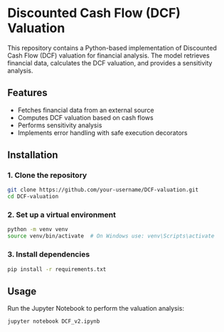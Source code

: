 # Discounted Cash Flow (DCF) Valuation

This repository contains a Python-based implementation of Discounted Cash Flow (DCF) valuation for financial analysis. The model retrieves financial data, calculates the DCF valuation, and provides a sensitivity analysis.

## Features
- Fetches financial data from an external source
- Computes DCF valuation based on cash flows
- Performs sensitivity analysis
- Implements error handling with safe execution decorators

## Installation
### 1. Clone the repository
```bash
git clone https://github.com/your-username/DCF-valuation.git
cd DCF-valuation
```

### 2. Set up a virtual environment
```bash
python -m venv venv
source venv/bin/activate  # On Windows use: venv\Scripts\activate
```

### 3. Install dependencies
```bash
pip install -r requirements.txt
```

## Usage
Run the Jupyter Notebook to perform the valuation analysis:
```bash
jupyter notebook DCF_v2.ipynb
```
